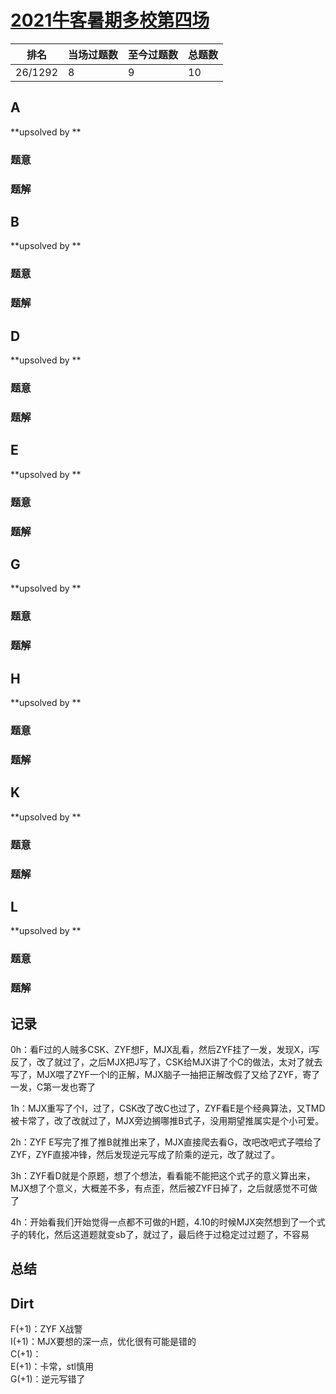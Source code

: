 # [2021牛客暑期多校第四场](https://ac.nowcoder.com/acm/contest/11255)

| 排名    | 当场过题数 | 至今过题数 | 总题数 |
| ------- | ---------- | ---------- | ------ |
| 26/1292 | 8          | 9          | 10     |

## **A**

**upsolved by **

### 题意



### 题解



## **B**

**upsolved by **

### 题意



### 题解

## **D**

**upsolved by **

### 题意



### 题解



## **E**

**upsolved by **

### 题意



### 题解



## **G**

**upsolved by **

### 题意



### 题解



## **H**

**upsolved by **

### 题意



### 题解



## **K**

**upsolved by **

### 题意



### 题解



## **L**

**upsolved by **

### 题意



### 题解



## **记录**

0h：看F过的人贼多CSK、ZYF想F，MJX乱看，然后ZYF挂了一发，发现X，i写反了，改了就过了，之后MJX把J写了，CSK给MJX讲了个C的做法，太对了就去写了，MJX喂了ZYF一个I的正解，MJX脑子一抽把正解改假了又给了ZYF，寄了一发，C第一发也寄了

1h：MJX重写了个I，过了，CSK改了改C也过了，ZYF看E是个经典算法，又TMD被卡常了，改了改就过了，MJX旁边搁哪推B式子，没用期望推属实是个小可爱。

2h：ZYF E写完了推了推B就推出来了，MJX直接爬去看G，改吧改吧式子喂给了ZYF，ZYF直接冲锋，然后发现逆元写成了阶乘的逆元，改了就过了。

3h：ZYF看D就是个原题，想了个想法，看看能不能把这个式子的意义算出来，MJX想了个意义，大概差不多，有点歪，然后被ZYF日掉了，之后就感觉不可做了

4h：开始看我们开始觉得一点都不可做的H题，4.10的时候MJX突然想到了一个式子的转化，然后这道题就变sb了，就过了，最后终于过稳定过过题了，不容易

## **总结**

## **Dirt**

F(+1)：ZYF X战警<br>I(+1)：MJX要想的深一点，优化很有可能是错的<br>C(+1)：<br>E(+1)：卡常，stl慎用<br>G(+1)：逆元写错了

